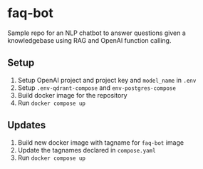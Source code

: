 # faq-bot

Sample repo for an NLP chatbot to answer questions given a knowledgebase using RAG and OpenAI function calling.

## Setup

1. Setup OpenAI project and project key and `model_name` in `.env`
2. Setup `.env-qdrant-compose` and `env-postgres-compose`
3. Build docker image for the repository
4. Run `docker compose up`

## Updates

1. Build new docker image with tagname for `faq-bot` image
2. Update the tagnames declared in `compose.yaml`
3. Run `docker compose up`
